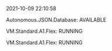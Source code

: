 2021-10-09 22:10:58

Autonomous.JSON.Database: AVAILABLE

VM.Standard.A1.Flex: RUNNING

VM.Standard.A1.Flex: RUNNING